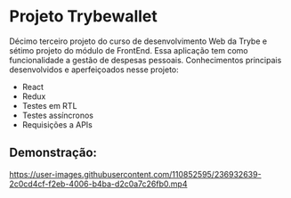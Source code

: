 # Projeto Trybewallet #

Décimo terceiro projeto do curso de desenvolvimento Web da Trybe e sétimo projeto do módulo de FrontEnd. Essa aplicação tem como funcionalidade a gestão de despesas pessoais. Conhecimentos principais desenvolvidos e aperfeiçoados nesse projeto:

- React
- Redux
- Testes em RTL
- Testes assíncronos
- Requisições a APIs

## Demonstração: ##

https://user-images.githubusercontent.com/110852595/236932639-2c0cd4cf-f2eb-4006-b4ba-d2c0a7c26fb0.mp4

